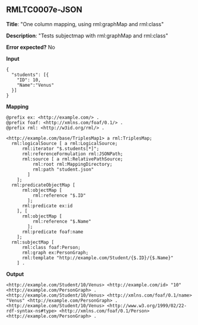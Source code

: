 ## RMLTC0007e-JSON

**Title**: "One column mapping, using rml:graphMap and rml:class"

**Description**: "Tests subjectmap with rml:graphMap and rml:class"

**Error expected?** No

**Input**
```
{
  "students": [{
    "ID": 10,
    "Name":"Venus"
  }]
}

```

**Mapping**
```
@prefix ex: <http://example.com/> .
@prefix foaf: <http://xmlns.com/foaf/0.1/> .
@prefix rml: <http://w3id.org/rml/> .

<http://example.com/base/TriplesMap1> a rml:TriplesMap;
  rml:logicalSource [ a rml:LogicalSource;
      rml:iterator "$.students[*]";
      rml:referenceFormulation rml:JSONPath;
      rml:source [ a rml:RelativePathSource;
          rml:root rml:MappingDirectory;
          rml:path "student.json"
        ]
    ];
  rml:predicateObjectMap [
      rml:objectMap [
          rml:reference "$.ID"
        ];
      rml:predicate ex:id
    ], [
      rml:objectMap [
          rml:reference "$.Name"
        ];
      rml:predicate foaf:name
    ];
  rml:subjectMap [
      rml:class foaf:Person;
      rml:graph ex:PersonGraph;
      rml:template "http://example.com/Student/{$.ID}/{$.Name}"
    ] .

```

**Output**
```
<http://example.com/Student/10/Venus> <http://example.com/id> "10" <http://example.com/PersonGraph> .
<http://example.com/Student/10/Venus> <http://xmlns.com/foaf/0.1/name> "Venus" <http://example.com/PersonGraph> .
<http://example.com/Student/10/Venus> <http://www.w3.org/1999/02/22-rdf-syntax-ns#type> <http://xmlns.com/foaf/0.1/Person> <http://example.com/PersonGraph> .


```

